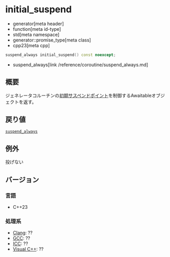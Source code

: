 # initial_suspend
* generator[meta header]
* function[meta id-type]
* std[meta namespace]
* generator::promise_type[meta class]
* cpp23[meta cpp]

```cpp
suspend_always initial_suspend() const noexcept;
```
* suspend_always[link /reference/coroutine/suspend_always.md]

## 概要
ジェネレータコルーチンの[初期サスペンドポイント](/lang/cpp20/coroutines.md)を制御するAwaitableオブジェクトを返す。


## 戻り値
[`suspend_always`](/reference/coroutine/suspend_always.md)


## 例外
投げない


## バージョン
### 言語
- C++23

### 処理系
- [Clang](/implementation.md#clang): ??
- [GCC](/implementation.md#gcc): ??
- [ICC](/implementation.md#icc): ??
- [Visual C++](/implementation.md#visual_cpp): ??
